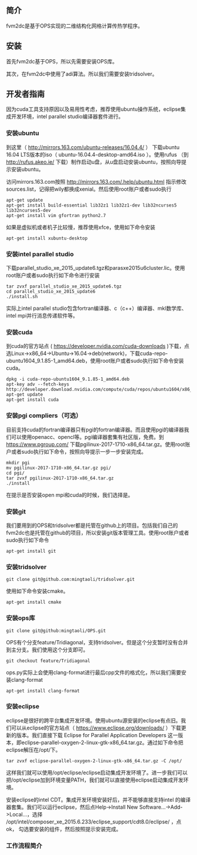 ## 简介

fvm2dc是基于OPS实现的二维结构化网格计算传热学程序。

## 安装

首先fvm2dc基于OPS，所以先需要安装OPS库。

其次，在fvm2dc中使用了adi算法。所以我们需要安装tridsolver。


## 开发者指南

因为cuda工具支持原因以及易用性考虑，推荐使用ubuntu操作系统，eclipse集成开发环境，intel parallel studio编译器套件进行。

### 安装ubuntu

到这里（ http://mirrors.163.com/ubuntu-releases/16.04.4/ ） 下载ubuntu 16.04 LTS版本的iso（ ubuntu-16.04.4-desktop-amd64.iso ）。使用rufus （到 http://rufus.akeo.ie/ 下载）制作启动u盘，从u盘启动安装ubuntu，按照向导提示安装ubuntu。

访问mirrors.163.com按照 http://mirrors.163.com/.help/ubuntu.html 指示修改sources.list，记得把wily都换成xenial。然后使用root账户或者sudo执行

```shell
apt-get update
apt-get install build-essential lib32z1 lib32z1-dev lib32ncurses5 lib32ncurses5-dev
apt-get install vim gfortran python2.7
```
如果是虚拟机或者机子比较慢，推荐使用xfce，使用如下命令安装
```shell
apt-get install xubuntu-desktop
```
### 安装intel parallel studio

下载parallel_studio_xe_2015_update6.tgz和parasxe2015u6cluster.lic。使用root账户或者sudo执行如下命令进行安装
```shell
tar zvxf parallel_studio_xe_2015_update6.tgz
cd parallel_studio_xe_2015_update6
./install.sh
```
实际上intel parallel studio包含fortran编译器、c（c++）编译器、mkl数学库、intel mpi并行消息传递软件等。

### 安装cuda

到cuda的官方站点 ( https://developer.nvidia.com/cuda-downloads )下载，点选Linux->x86_64->Ubuntu->16.04->deb(network)，下载cuda-repo-ubuntu1604_9.1.85-1_amd64.deb，使用root账户或者sudo执行如下命令安装cuda。
```shell
dpkg -i cuda-repo-ubuntu1604_9.1.85-1_amd64.deb
apt-key adv --fetch-keys http://developer.download.nvidia.com/compute/cuda/repos/ubuntu1604/x86_64/7fa2af80.pub
apt-get update
apt-get install cuda
```

### 安装pgi compliers（可选）

目前支持cuda的fortran编译器只有pgi的fortran编译器。而且使用pgi的编译器我们可以使用openacc、opencl等。pgi编译器套集有社区版，免费。到 https://www.pgroup.com/ 下载pgilinux-2017-1710-x86_64.tar.gz。使用root账户或者sudo执行如下命令，按照向导提示一步一步安装完成。

```shell
mkdir pgi
mv pgilinux-2017-1710-x86_64.tar.gz pgi/
cd pgi/
tar zvxf pgilinux-2017-1710-x86_64.tar.gz
./install
```
在提示是否安装open mpi和cuda的时候，我们选择是。

### 安装git

我们要用到的OPS和tridsolver都是托管在github上的项目。包括我们自己的fvm2dc也是托管在github的项目，所以安装git版本管理工具。使用root账户或者sudo执行如下命令

```shell
apt-get install git
```

### 安装tridsolver

```shell
git clone git@github.com:mingtaoli/tridsolver.git
```

使用如下命令安装cmake。
```shell
apt-get install cmake
```

### 安装ops库

```shell
git clone git@github:mingtaoli/OPS.git
```

OPS有个分支feature/Tridiagonal，支持tridsolver。但是这个分支暂时没有合并到主分支。我们使用这个分支即可。

```shell
git checkout feature/Tridiagonal
```

ops.py实际上会使用clang-format进行最后cpp文件的格式化，所以我们需要安装clang-format
```shell
apt-get install clang-format
```


### 安装eclipse

eclipse是很好的跨平台集成开发环境。使用ubuntu源安装的eclipse有点旧。我们可以从eclipse的官方站点（ https://www.eclipse.org/downloads/ ）下载更新的版本。我们直接下载 Eclipse for Parallel Application Developers 这一版本，即eclipse-parallel-oxygen-2-linux-gtk-x86_64.tar.gz。通过如下命令把eclipse解压在/opt/下。

```shell
tar zvxf eclipse-parallel-oxygen-2-linux-gtk-x86_64.tar.gz -C /opt/
```
这样我们就可以使用/opt/eclipse/eclipse启动集成开发环境了。进一步我们可以把/opt/eclipse加到环境变量PATH，我们就可以直接使用eclipse启动集成开发环境。

安装eclipse的intel CDT。集成开发环境安装好后，并不能够直接支持intel 的编译器套集。我们可以运行eclipse，然后点Help->Install New Software...->Add->Local...，选择 /opt/intel/composer_xe_2015.6.233/eclipse_support/cdt8.0/eclipse/ ，点ok， 勾选要安装的组件，然后按照提示安装完成。


### 工作流程简介